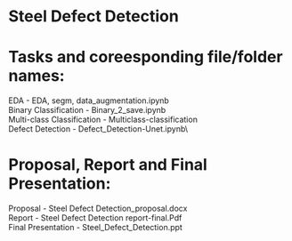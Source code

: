 # Steel Defect Detection

# Tasks and coreesponding file/folder names:

EDA - EDA, segm, data_augmentation.ipynb\
Binary Classification - Binary_2_save.ipynb\
Multi-class Classification - Multiclass-classification\
Defect Detection - Defect_Detection-Unet.ipynb\

# Proposal, Report and Final Presentation:

Proposal - Steel Defect Detection_proposal.docx\
Report - Steel Defect Detection report-final.Pdf\
Final Presentation - Steel_Defect_Detection.ppt
